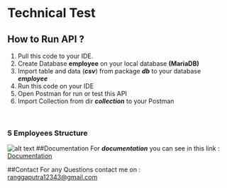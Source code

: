 # Technical Test
## How to Run API ?
1. Pull this code to your IDE.</br>
2. Create Database **employee** on your local database **(MariaDB)**</br>
3. Import table and data (***csv***) from package ***db*** to your database ***employee***</br>
4. Run this code on your IDE</br>
5. Open Postman for run or test this API</br>
6. Import Collection from dir ***collection*** to your Postman</br>
</br>

### 5 Employees Structure
![alt text](https://dev.mysql.com/doc/employee/en/images/employees-schema.png)
##Documentation
For ***documentation*** you can see in this link : <a href="https://documenter.getpostman.com/view/14610971/2s93m1ak5T#14eb5a88-486f-4909-a958-e9f7d5b251ff" target="_blank">Documentation</a></br>

##Contact 
For any Questions contact me on : <a href="mailto:name@rapidtables.com?subject=Question%20of%20Technical%20Test%20API%20Employee" target="_blank">ranggaputra12343@gmail.com</a></br>